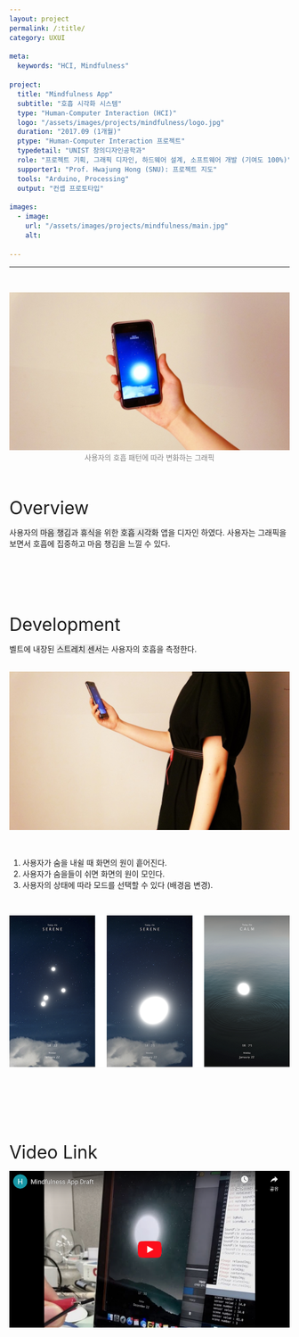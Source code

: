 ```yaml
---
layout: project
permalink: /:title/
category: UXUI

meta:
  keywords: "HCI, Mindfulness"

project:
  title: "Mindfulness App"
  subtitle: "호흡 시각화 시스템"
  type: "Human-Computer Interaction (HCI)"
  logo: "/assets/images/projects/mindfulness/logo.jpg"
  duration: "2017.09 (1개월)"
  ptype: "Human-Computer Interaction 프로젝트"
  typedetail: "UNIST 창의디자인공학과"
  role: "프로젝트 기획, 그래픽 디자인, 하드웨어 설계, 소프트웨어 개발 (기여도 100%)"
  supporter1: "Prof. Hwajung Hong (SNU): 프로젝트 지도"
  tools: "Arduino, Processing"
  output: "컨셉 프로토타입"

images:
  - image:
    url: "/assets/images/projects/mindfulness/main.jpg"
    alt:

---
```

---
<br>
<p align="center">
  <img src="/assets/images/projects/mindfulness/ui2.jpeg">
  <br>
  <font size="2em" color="gray">사용자의 호흡 패턴에 따라 변화하는 그래픽</font>
</p>
<br><br>

<font size="6em">Overview</font>
<br>

사용자의 <span style="background-color:#EBEBEB">마음 챙김</span>과 <span style="background-color:#EBEBEB">휴식</span>을 위한 <span style="background-color:#EBEBEB">호흡 시각화</span> 앱을 디자인 하였다. 사용자는 그래픽을 보면서 호흡에 집중하고 마음 챙김을 느낄 수 있다.  
<br><br><br><br><br><br>

<font size="6em">Development</font>
<br>

벨트에 내장된 <span style="background-color:#EBEBEB">스트레치 센서</span>는 사용자의 호흡을 측정한다.  
<br>

<p align="center">
  <img src="/assets/images/projects/mindfulness/ui1.jpeg">
</p>
<br>

01. 사용자가 숨을 내쉴 때 화면의 원이 흩어진다.
02. 사용자가 숨을들이 쉬면 화면의 원이 모인다.
03. 사용자의 상태에 따라 모드를 선택할 수 있다 (배경음 변경).  
<br>

<p align="center">
  <img src="/assets/images/projects/mindfulness/sd.png">
</p>
<br><br><br><br><br><br>

<font size="6em">Video Link</font>
<br>

<p align="center">
  <a href="https://youtu.be/D9cTkqxM53c">
  <img src="/assets/images/projects/mindfulness/video.png">
  </a>
</p>  
<br><br><br><br><br><br>
